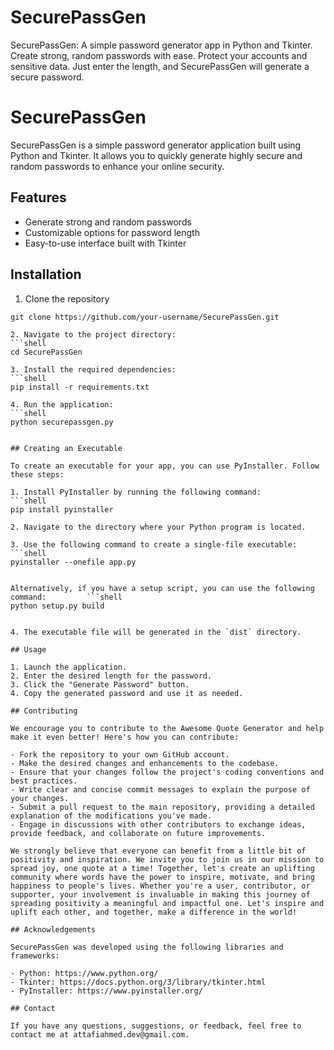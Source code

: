# SecurePassGen
SecurePassGen: A simple password generator app in Python and Tkinter. Create strong, random passwords with ease. Protect your accounts and sensitive data. Just enter the length, and SecurePassGen will generate a secure password.

# SecurePassGen

SecurePassGen is a simple password generator application built using Python and Tkinter. It allows you to quickly generate highly secure and random passwords to enhance your online security.

## Features

- Generate strong and random passwords
- Customizable options for password length
- Easy-to-use interface built with Tkinter

## Installation

1. Clone the repository
  ```shell
  git clone https://github.com/your-username/SecurePassGen.git

2. Navigate to the project directory:
  ```shell
  cd SecurePassGen

3. Install the required dependencies:
  ```shell
  pip install -r requirements.txt

4. Run the application:
  ```shell 
  python securepassgen.py


## Creating an Executable

To create an executable for your app, you can use PyInstaller. Follow these steps:

1. Install PyInstaller by running the following command: 
  ```shell
  pip install pyinstaller

2. Navigate to the directory where your Python program is located.

3. Use the following command to create a single-file executable:
  ```shell
  pyinstaller --onefile app.py


Alternatively, if you have a setup script, you can use the following command:         ```shell
  python setup.py build 


4. The executable file will be generated in the `dist` directory.

## Usage

1. Launch the application.
2. Enter the desired length for the password.
3. Click the "Generate Password" button.
4. Copy the generated password and use it as needed.

## Contributing

We encourage you to contribute to the Awesome Quote Generator and help make it even better! Here's how you can contribute:

- Fork the repository to your own GitHub account.
- Make the desired changes and enhancements to the codebase.
- Ensure that your changes follow the project's coding conventions and best practices.
- Write clear and concise commit messages to explain the purpose of your changes.
- Submit a pull request to the main repository, providing a detailed explanation of the modifications you've made.
- Engage in discussions with other contributors to exchange ideas, provide feedback, and collaborate on future improvements.

We strongly believe that everyone can benefit from a little bit of positivity and inspiration. We invite you to join us in our mission to spread joy, one quote at a time! Together, let's create an uplifting community where words have the power to inspire, motivate, and bring happiness to people's lives. Whether you're a user, contributor, or supporter, your involvement is invaluable in making this journey of spreading positivity a meaningful and impactful one. Let's inspire and uplift each other, and together, make a difference in the world!

## Acknowledgements

SecurePassGen was developed using the following libraries and frameworks:

- Python: https://www.python.org/
- Tkinter: https://docs.python.org/3/library/tkinter.html
- PyInstaller: https://www.pyinstaller.org/

## Contact

If you have any questions, suggestions, or feedback, feel free to contact me at attafiahmed.dev@gmail.com.

   



